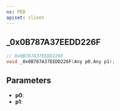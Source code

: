 ```yaml
---
ns: PED
apiset: client
---
```

## _0x0B787A37EEDD226F

```c
// 0x0B787A37EEDD226F
void _0x0B787A37EEDD226F(Any p0,Any p1);
```


## Parameters
* **p0**:
* **p1**: